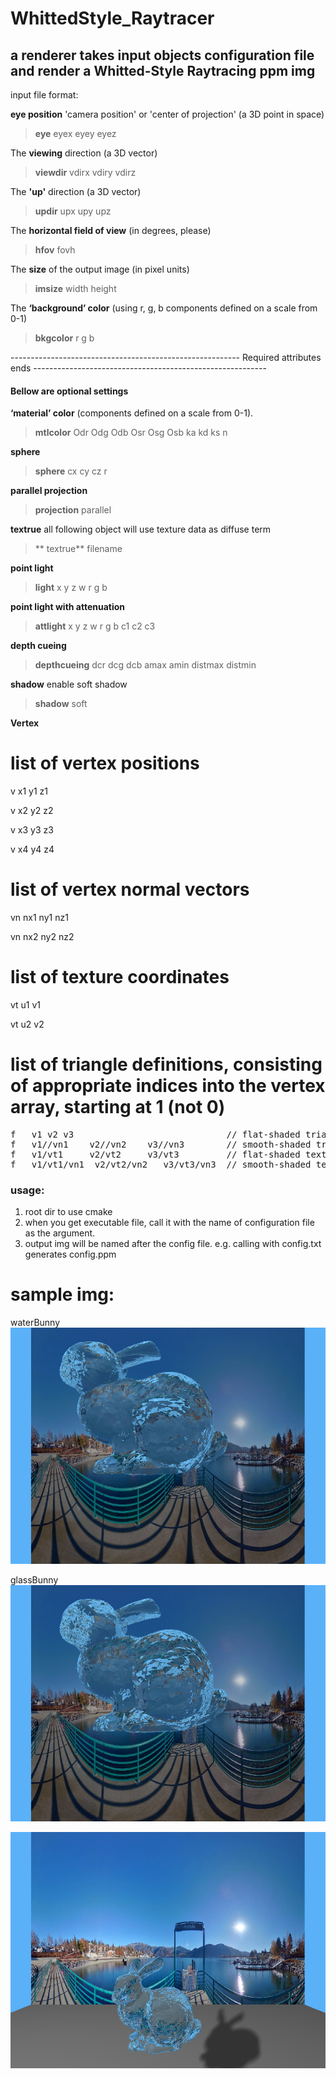 # WhittedStyle_Raytracer
## a renderer takes input objects configuration file and render a Whitted-Style Raytracing ppm img


input file format:

**eye position** 'camera position' or 'center of projection' (a 3D point in space)

>**eye**   eyex eyey eyez

The **viewing** direction (a 3D vector)

>**viewdir**   vdirx  vdiry  vdirz

The **'up'** direction (a 3D vector)

>**updir**   upx  upy  upz

The **horizontal field of view** (in degrees, please)

>**hfov**   fovh

The **size** of the output image (in pixel units)

>**imsize**   width  height

The **‘background’ color** (using r, g, b components defined on a scale from 0-1)

>**bkgcolor**   r  g  b

--------------------------------------------------------- Required attributes ends ----------------------------------------------------------

#### Bellow are optional settings

**‘material’ color** (components defined on a scale from 0-1). 

>**mtlcolor**   Odr Odg Odb Osr Osg Osb ka kd ks n

**sphere**

>**sphere**   cx  cy  cz  r

**parallel projection**

>**projection**  parallel

**textrue**
all following object will use texture data as diffuse term
>** textrue**  filename

 **point light**
>**light** x y z w r g b

**point light with attenuation**

>**attlight** x y z w r g b c1 c2 c3

**depth cueing**

>**depthcueing** dcr dcg dcb amax amin distmax distmin

**shadow**    enable soft shadow
>**shadow** soft

**Vertex** 
# list of vertex positions

v   x1 y1 z1

v   x2 y2 z2

v   x3 y3 z3

v   x4 y4 z4

# list of vertex normal vectors

vn   nx1 ny1 nz1

vn   nx2 ny2 nz2

# list of texture coordinates

vt   u1 v1

vt   u2 v2

# list of triangle definitions, consisting of appropriate indices into the vertex array, starting at 1 (not 0)





<pre>
f   v1 v2 v3                             // flat-shaded triangle
f   v1//vn1    v2//vn2    v3//vn3        // smooth-shaded triangle 
f   v1/vt1     v2/vt2     v3/vt3         // flat-shaded textured triangle 
f   v1/vt1/vn1  v2/vt2/vn2   v3/vt3/vn3  // smooth-shaded textured triangle 
</pre>


### usage:
1. root dir to use cmake
2. when you get executable file, call it with the name of configuration file as the argument.
3. output img will be named after the config file. e.g.  calling with config.txt generates config.ppm


# sample img:
waterBunny
![alt text](https://github.com/bobhansky/WhittedStyle_Raytracer/blob/main/out/water_bunny_tex.png)

glassBunny
![alt text](https://github.com/bobhansky/WhittedStyle_Raytracer/blob/main/out/glass_bunny_tex1.png)


![alt text](https://github.com/bobhansky/WhittedStyle_Raytracer/blob/main/out/bunny_softShadow_glass.png)
